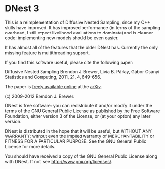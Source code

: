 DNest 3
==========

This is a reimplementation of Diffusive Nested Sampling, since my C++ skills
have improved. It has improved performance (in terms of the sampling overhead, 
I still expect likelihood evaluations to dominate) and is cleaner code:
implementing new models should be even easier.

It has almost all of the features that the older DNest has. Currently the only
missing feature is multithreading support.

If you find this software useful, please cite the following paper:

Diffusive Nested Sampling
Brendon J. Brewer, Livia B. Pártay, Gábor Csányi
Statistics and Computing, 2011, 21, 4, 649-656.

The paper is [freely available online](http://arxiv.org/abs/0912.2380) at
the [arXiv](http://www.arxiv.org/).

(c) 2009-2012 Brendon J. Brewer.

DNest is free software: you can redistribute it and/or modify
it under the terms of the GNU General Public License as published by
the Free Software Foundation, either version 3 of the License, or
(at your option) any later version.

DNest is distributed in the hope that it will be useful,
but WITHOUT ANY WARRANTY; without even the implied warranty of
MERCHANTABILITY or FITNESS FOR A PARTICULAR PURPOSE. See the
GNU General Public License for more details.

You should have received a copy of the GNU General Public License
along with DNest. If not, see <http://www.gnu.org/licenses/>.
